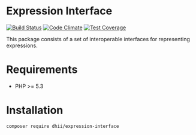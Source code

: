 # Expression Interface

[![Build Status](https://travis-ci.org/Dhii/expression-interface.svg?branch=master)](https://travis-ci.org/Dhii/expression-interface)
[![Code Climate](https://codeclimate.com/github/Dhii/expression-interface/badges/gpa.svg)](https://codeclimate.com/github/Dhii/expression-interface)
[![Test Coverage](https://codeclimate.com/github/Dhii/expression-interface/badges/coverage.svg)](https://codeclimate.com/github/Dhii/expression-interface/coverage)

This package consists of a set of interoperable interfaces for representing expressions.

# Requirements

* PHP >= 5.3

# Installation

```
composer require dhii/expression-interface
```
